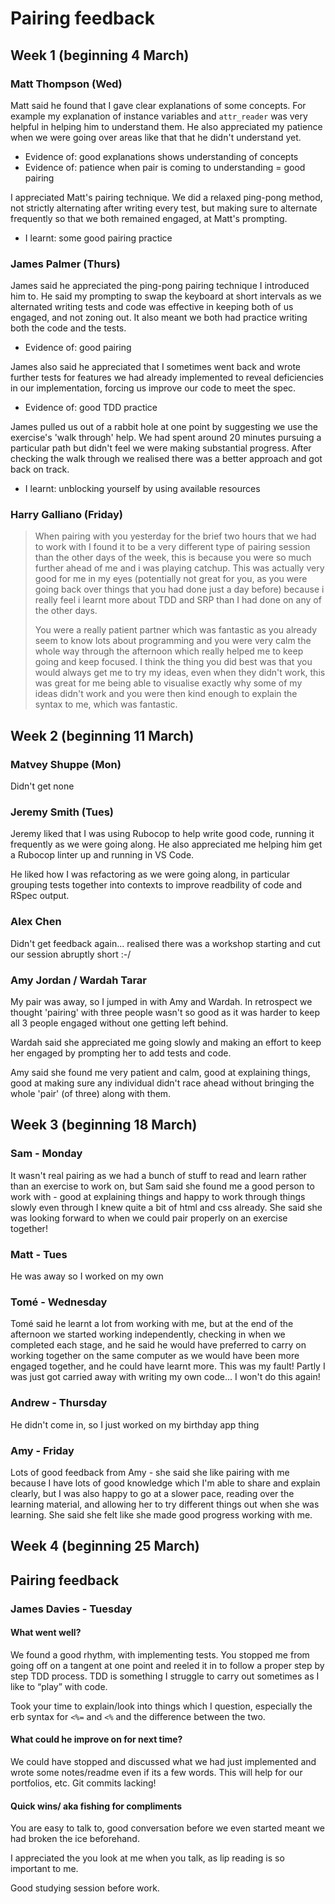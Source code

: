 # Pairing feedback

## Week 1 (beginning 4 March)

### Matt Thompson (Wed)

Matt said he found that I gave clear explanations of some concepts. For example my explanation of instance variables and `attr_reader` was very helpful in helping him to understand them. He also appreciated my patience when we were going over areas like that that he didn't understand yet.
- Evidence of: good explanations shows understanding of concepts
- Evidence of: patience when pair is coming to understanding = good pairing

I appreciated Matt's pairing technique. We did a relaxed ping-pong method, not strictly alternating after writing every test, but making sure to alternate frequently so that we both remained engaged, at Matt's prompting.
- I learnt: some good pairing practice

### James Palmer (Thurs)

James said he appreciated the ping-pong pairing technique I introduced him to. He said my prompting to swap the keyboard at short intervals as we alternated writing tests and code was effective in keeping both of us engaged, and not zoning out. It also meant we both had practice writing both the code and the tests.
- Evidence of: good pairing

James also said he appreciated that I sometimes went back and wrote further tests for features we had already implemented to reveal deficiencies in our implementation, forcing us improve our code to meet the spec.
- Evidence of: good TDD practice

James pulled us out of a rabbit hole at one point by suggesting we use the exercise's 'walk through' help. We had spent around 20 minutes pursuing a particular path but didn't feel we were making substantial progress. After checking the walk through we realised there was a better approach and got back on track.
- I learnt: unblocking yourself by using available resources

### Harry Galliano (Friday)

> When pairing with you yesterday for the brief two hours that we had to work with I found it to be a very different type of pairing session than the other days of the week, this is because you were so much further ahead of me and i was playing catchup. This was actually very good for me in my eyes (potentially not great for you, as you were going back over things that you had done just a day before) because i really feel i learnt more about TDD and SRP than I had done on any of the other days.
>
> You were a really patient partner which was fantastic as you already seem to know lots about programming and you were very calm the whole way through the afternoon which really helped me to keep going and keep focused. I think the thing you did best was that you would always get me to try my ideas, even when they didn't work, this was great for me being able to visualise exactly why some of my ideas didn't work and you were then kind enough to explain the syntax to me, which was fantastic.

## Week 2 (beginning 11 March)

### Matvey Shuppe (Mon)

Didn't get none

### Jeremy Smith (Tues)

Jeremy liked that I was using Rubocop to help write good code,  running it frequently as we were going along. He also appreciated me helping him get a Rubocop linter up and running in VS Code.

He liked how I was refactoring as we were going along, in particular grouping tests together into contexts to improve readbility of code and RSpec output.

### Alex Chen

Didn't get feedback again... realised there was a workshop starting and cut our session abruptly short :-/

### Amy Jordan / Wardah Tarar

My pair was away, so I jumped in with Amy and Wardah. In retrospect we thought 'pairing' with three people wasn't so good as it was harder to keep all 3 people engaged without one getting left behind.

Wardah said she appreciated me going slowly and making an effort to keep her engaged by prompting her to add tests and code.

Amy said she found me very patient and calm, good at explaining things, good at making sure any individual didn't race ahead without bringing the whole 'pair' (of three) along with them.

## Week 3 (beginning 18 March)

### Sam - Monday

It wasn't real pairing as we had a bunch of stuff to read and learn rather than an exercise to work on, but Sam said she found me a good person to work with - good at explaining things and happy to work through things slowly even through I knew quite a bit of html and css already. She said she was looking forward to when we could pair properly on an exercise together!

### Matt - Tues

He was away so I worked on my own

### Tomé - Wednesday

Tomé said he learnt a lot from working with me, but at the end of the afternoon we started working independently, checking in when we completed each stage, and he said he would have preferred to carry on working together on the same computer as we would have been more engaged together, and he could have learnt more. This was my fault! Partly I was just got carried away with writing my own code... I won't do this again!

### Andrew - Thursday

He didn't come in, so I just worked on my birthday app thing

### Amy - Friday

Lots of good feedback from Amy - she said she like pairing with me because I have lots of good knowledge which I'm able to share and explain clearly, but I was also happy to go at a slower pace, reading over the learning material, and allowing her to try different things out when she was learning. She said she felt like she made good progress working with me.

## Week 4 (beginning 25 March)

## <a name='pairing-feedback'>Pairing feedback</a>

### James Davies - Tuesday

#### What went well?

We found a good rhythm, with implementing tests. You stopped me from going off on a tangent at one point and reeled it in to follow a proper step by step TDD process. TDD is something I struggle to carry out sometimes as I like to “play” with code.

Took your time to explain/look into things which I question, especially the erb syntax for `<%=` and `<%` and the difference between the two.

#### What could he improve on for next time?

We could have stopped and discussed what we had just implemented and wrote some notes/readme even if its a few words. This will help for our portfolios, etc. Git commits lacking!

#### Quick wins/ aka fishing for compliments

You are easy to talk to, good conversation before we even started meant we had broken the ice beforehand.

I appreciated the you look at me when you talk, as lip reading is so important to me.

Good studying session before work.

